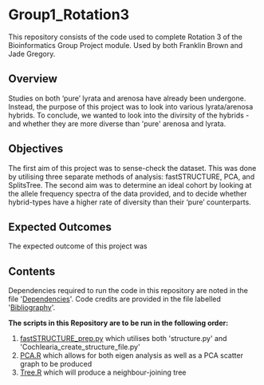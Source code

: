 # Group1_Rotation3
This repository consists of the code used to complete Rotation 3 of the Bioinformatics Group Project module. Used by both Franklin Brown and Jade Gregory.

## Overview
Studies on both ‘pure’ lyrata and arenosa have already been undergone. Instead, the purpose of this project was to look into various lyrata/arenosa hybrids. To conclude, we wanted to look into the divirsity of the hybrids - and whether they are more diverse than 'pure' arenosa and lyrata.

## Objectives
The first aim of this project was to sense-check the dataset. This was done by utilising three separate methods of analysis: fastSTRUCTURE, PCA, and SplitsTree. The second aim was to determine an ideal cohort by looking at the allele frequency spectra of the data provided, and to decide whether hybrid-types have a higher rate of diversity than their ‘pure’ counterparts.

## Expected Outcomes
The expected outcome of this project was

## Contents
Dependencies required to run the code in this repository are noted in the file '[Dependencies]()'. Code credits are provided in the file labelled '[Bibliography]()'.

__The scripts in this Repository are to be run in the following order:__
1) [fastSTRUCTURE_prep.py](fastSTRUCTURE_prep.py) which utilises both 'structure.py' and 'Cochlearia_create_structure_file.py'
2) [PCA.R](PCA.R) which allows for both eigen analysis as well as a PCA scatter graph to be produced
3) [Tree.R](tree.R) which will produce a neighbour-joining tree
